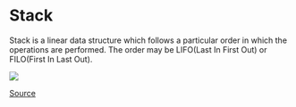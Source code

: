# Stack

Stack is a linear data structure which follows a particular order in which the operations are performed. The order may be LIFO(Last In First Out) or FILO(First In Last Out).

<img src="https://media.geeksforgeeks.org/wp-content/cdn-uploads/gq/2013/03/stack.png"/>

<a href="https://www.geeksforgeeks.org/stack-data-structure/">Source</a>
